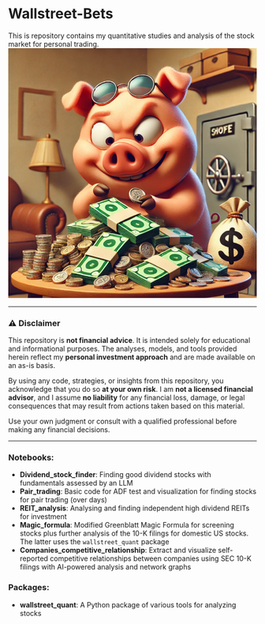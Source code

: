 # Wallstreet-Bets
This is repository contains my quantitative studies and analysis of the stock market for personal trading.
![repo image](Images/repo_image.png)

---

### ⚠️ Disclaimer

This repository is **not financial advice**. It is intended solely for educational and informational purposes. The analyses, models, and tools provided herein reflect my **personal investment approach** and are made available on an as-is basis.

By using any code, strategies, or insights from this repository, you acknowledge that you do so **at your own risk**. I am **not a licensed financial advisor**, and I assume **no liability** for any financial loss, damage, or legal consequences that may result from actions taken based on this material.

Use your own judgment or consult with a qualified professional before making any financial decisions.

---

### Notebooks:
- **Dividend_stock_finder**: Finding good dividend stocks with fundamentals assessed by an LLM  
- **Pair_trading**: Basic code for ADF test and visualization for finding stocks for pair trading (over days)  
- **REIT_analysis**: Analysing and finding independent high dividend REITs for investment  
- **Magic_formula**: Modified Greenblatt Magic Formula for screening stocks plus further analysis of the 10-K filings for domestic US stocks. The latter uses the `wallstreet_quant` package 
- **Companies_competitive_relationship**: Extract and visualize self-reported competitive relationships between companies using SEC 10-K filings with AI-powered analysis and network graphs  

### Packages:
- **wallstreet_quant**: A Python package of various tools for analyzing stocks